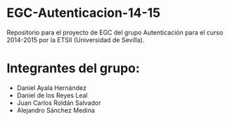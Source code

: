 ﻿EGC-Autenticacion-14-15
=======================

Repositorio para el proyecto de EGC del grupo Autenticación para el curso 2014-2015 por la ETSII (Universidad de Sevilla).

# Integrantes del grupo:
 
* Daniel Ayala Hernández
* Daniel de los Reyes Leal
* Juan Carlos Roldán Salvador
* Alejandro Sánchez Medina
